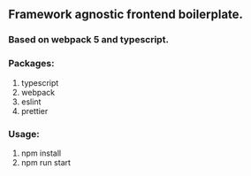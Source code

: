 ## Framework agnostic frontend boilerplate.

### Based on webpack 5 and typescript.

### Packages:

1. typescript
1. webpack
1. eslint
1. prettier

### Usage:

1. npm install
1. npm run start
